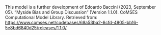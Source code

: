 This model is a further development of
Edoardo Baccini (2023, September 05). 
“Myside Bias and Group Discussion” (Version 1.1.0). 
CoMSES Computational Model Library. Retrieved from: https://www.comses.net/codebases/68a53ba2-8cfd-4805-bb16-5e8bd6840d25/releases/1.1.0/

